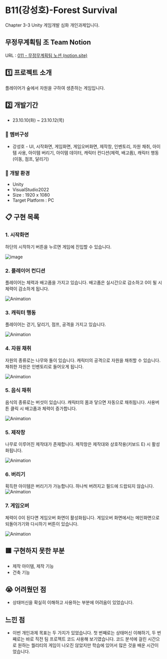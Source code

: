 # B11(강성호)-Forest Survival
 Chapter 3-3 Unity 게임개발 심화 개인과제입니다.
<p>
</p>

## 무정무계획팀 조 Team Notion
URL : [011 - 무정무계획팀 노션 (notion.site)](https://teamsparta.notion.site/07-b2e6e4b62af14ed59cb65651acd9286f?pvs=25)
 ## :one: 프로젝트 소개
 플레이어가 숲에서 자원을 구하여 생존하는 게임입니다.
## :two: 개발기간
- 23.10.10(화) ~ 23.10.12(목)

### :raising_hand: 멤버구성
- 강성호 - UI, 시작화면, 게임화면, 게임오버화면, 제작창, 인벤토리, 자원 채취, 아이템 사용, 아이템 버리기, 아이템 데이터, 캐릭터 컨디션(체력, 배고픔), 캐릭터 행동(이동, 점프, 달리기)

### :hammer: 개발 환경 
- Unity
- VisualStudio2022
- Size : 1920 x 1080
- Target Platform : PC

## :clipboard: 구현 목록

### 1. 시작화면
하단의 시작하기 버튼을 누르면 게임에 진입할 수 있습니다.

![image](https://github.com/tjdgh7419/DOWA_TeamProject/assets/70570791/22bdc675-bc12-4127-8f29-83f1e6e1aa7c)

### 2. 플레이어 컨디션
플레이어는 체력과 배고픔을 가지고 있습니다. 
배고픔은 실시간으로 감소하고 0이 될 시 체력이 감소하게 됩니다.

![Animation](https://github.com/tjdgh7419/DOWA_TeamProject/assets/70570791/fbbfebef-4e3d-457f-b13c-960de547beb4)

### 3. 캐릭터 행동
플레이어는 걷기, 달리기, 점프, 공격을 가지고 있습니다.

![Animation](https://github.com/tjdgh7419/DOWA_TeamProject/assets/70570791/6065c560-2176-4ba0-9d41-14576ea17d25)

### 4. 자원 채취
자원의 종류로는 나무와 돌이 있습니다. 
캐릭터의 공격으로 자원을 채취할 수 있습니다.
채취한 자원은 인벤토리로 들어오게 됩니다.

![Animation](https://github.com/tjdgh7419/DOWA_TeamProject/assets/70570791/9211dde5-566b-4ffd-bca2-12907b59d6f2)

### 5. 음식 채취
음식의 종류로는 버섯이 있습니다.
캐릭터의 몸과 닿으면 자동으로 채취됩니다.
사용버튼 클릭 시 배고픔과 체력이 증가합니다.

![Animation](https://github.com/tjdgh7419/DOWA_TeamProject/assets/70570791/ad18f432-2038-416f-92e1-e9c79ac64652)

### 5. 제작창 
나무로 이루어진 제작대가 존재합니다.
제작창은 제작대와 상호작용(키보드 E) 시 활성화됩니다.

![Animation](https://github.com/tjdgh7419/DOWA_TeamProject/assets/70570791/61c4f559-6276-40ed-8363-a7c9c84ca2c2)

### 6. 버리기
획득한 아이템은 버리기가 가능합니다.
하나씩 버려지고 필드에 드랍되지 않습니다.
![Animation](https://github.com/tjdgh7419/DOWA_TeamProject/assets/70570791/b245e6a6-aac8-4b7d-ad15-22a85690aa0c)

### 7. 게임오버
체력이 0이 된다면  게임오버 화면이 활성화됩니다.
게임오버 화면에서는 메인화면으로 되돌아가기와 다시하기 버튼이 있습니다.

![Animation](https://github.com/tjdgh7419/DOWA_TeamProject/assets/70570791/7b2e81bc-9534-4b29-93c5-d2b2d0ff8341)
## 🟥 구현하지 못한 부분
- 제작 아이템, 제작 기능
- 건축 기능


## :sob: 어려웠던 점

- 상태머신을 확실히 이해하고 사용하는 부분에 어려움이 있었습니다. 

## 느낀 점
- 이번 개인과제  목표는 두 가지가 있었습니다. 첫 번째로는 상태머신 이해하기, 두 번째로는 바로 직전 팀 프로젝트 코드 사용해 보기였습니다. 코드 분석에 걸린 시간으로 원하는 퀄리티의 게임이 나오진 않았지만 학습에 있어서 많은 것을 배운 시간이었습니다.
